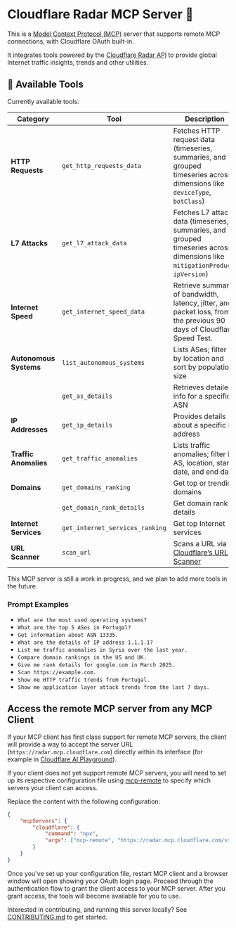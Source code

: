# Cloudflare Radar MCP Server 📡

This is a [Model Context Protocol (MCP)](https://modelcontextprotocol.io/introduction) server that supports remote MCP
connections, with Cloudflare OAuth built-in.

It integrates tools powered by the [Cloudflare Radar API](https://developers.cloudflare.com/radar/) to provide global
Internet traffic insights, trends and other utilities.

## 🔨 Available Tools

Currently available tools:

| **Category**           | **Tool**                        | **Description**                                                                                                                |
| ---------------------- | ------------------------------- | ------------------------------------------------------------------------------------------------------------------------------ |
| **HTTP Requests**      | `get_http_requests_data`        | Fetches HTTP request data (timeseries, summaries, and grouped timeseries across dimensions like `deviceType`, `botClass`)      |
| **L7 Attacks**         | `get_l7_attack_data`            | Fetches L7 attack data (timeseries, summaries, and grouped timeseries across dimensions like `mitigationProduct`, `ipVersion`) |
| **Internet Speed**     | `get_internet_speed_data`       | Retrieve summary of bandwidth, latency, jitter, and packet loss, from the previous 90 days of Cloudflare Speed Test.           |
| **Autonomous Systems** | `list_autonomous_systems`       | Lists ASes; filter by location and sort by population size                                                                     |
|                        | `get_as_details`                | Retrieves detailed info for a specific ASN                                                                                     |
| **IP Addresses**       | `get_ip_details`                | Provides details about a specific IP address                                                                                   |
| **Traffic Anomalies**  | `get_traffic_anomalies`         | Lists traffic anomalies; filter by AS, location, start date, and end date                                                      |
| **Domains**            | `get_domains_ranking`           | Get top or trending domains                                                                                                    |
|                        | `get_domain_rank_details`       | Get domain rank details                                                                                                        |
| **Internet Services**  | `get_internet_services_ranking` | Get top Internet services                                                                                                      |
| **URL Scanner**        | `scan_url`                      | Scans a URL via [Cloudflare’s URL Scanner](https://developers.cloudflare.com/radar/investigate/url-scanner/)                   |

This MCP server is still a work in progress, and we plan to add more tools in the future.

### Prompt Examples

- `What are the most used operating systems?`
- `What are the top 5 ASes in Portugal?`
- `Get information about ASN 13335.`
- `What are the details of IP address 1.1.1.1?`
- `List me traffic anomalies in Syria over the last year.`
- `Compare domain rankings in the US and UK.`
- `Give me rank details for google.com in March 2025.`
- `Scan https://example.com.`
- `Show me HTTP traffic trends from Portugal.`
- `Show me application layer attack trends from the last 7 days.`

## Access the remote MCP server from any MCP Client

If your MCP client has first class support for remote MCP servers, the client will provide a way to accept the server URL (`https://radar.mcp.cloudflare.com`) directly within its interface (for example in [Cloudflare AI Playground](https://playground.ai.cloudflare.com/)).

If your client does not yet support remote MCP servers, you will need to set up its respective configuration file using [mcp-remote](https://www.npmjs.com/package/mcp-remote) to specify which servers your client can access.

Replace the content with the following configuration:

```json
{
	"mcpServers": {
		"cloudflare": {
			"command": "npx",
			"args": ["mcp-remote", "https://radar.mcp.cloudflare.com/sse"]
		}
	}
}
```

Once you've set up your configuration file, restart MCP client and a browser window will open showing your OAuth login page. Proceed through the authentication flow to grant the client access to your MCP server. After you grant access, the tools will become available for you to use.

Interested in contributing, and running this server locally? See [CONTRIBUTING.md](CONTRIBUTING.md) to get started.
